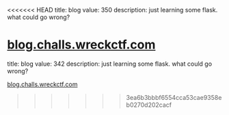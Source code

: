 <<<<<<< HEAD
title: blog
value: 350
description: just learning some flask. what could go wrong?

[blog.challs.wreckctf.com](https://blog.challs.wreckctf.com/)
=======
title: blog
value: 342
description: just learning some flask. what could go wrong?

[blog.challs.wreckctf.com](https://blog.challs.wreckctf.com/)
>>>>>>> 3ea6b3bbbf6554cca53cae9358eb0270d202cacf
